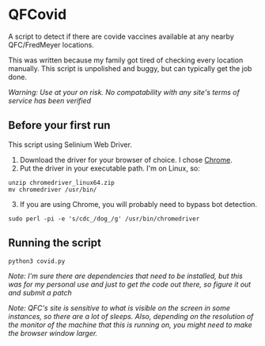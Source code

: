 # QFCovid

A script to detect if there are covide vaccines available at any nearby QFC/FredMeyer locations.

This was written because my family got tired of checking every location manually. This script is
unpolished and buggy, but can typically get the job done.

*Warning: Use at your on risk. No compatability with any site's terms of service has been verified*

## Before your first run

This script using Selinium Web Driver.

1) Download the driver for your browser of choice. I chose [Chrome](https://chromedriver.chromium.org/downloads).
2) Put the driver in your executable path. I'm on Linux, so:

```shell
unzip chromedriver_linux64.zip 
mv chromedriver /usr/bin/
```
3) If you are using Chrome, you will probably need to bypass bot detection.

```shell
sudo perl -pi -e 's/cdc_/dog_/g' /usr/bin/chromedriver
```

## Running the script

```shell
python3 covid.py 
```

*Note: I'm sure there are dependencies that need to be installed, but this was for my personal use and just to get the code out there, so figure it out and submit a patch*

*Note: QFC's site is sensitive to what is visible on the screen in some instances, so there are a lot of sleeps. Also, depending on the resolution of the monitor of the machine that this is running on, you might need to make the browser window larger.*
